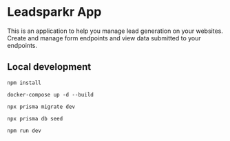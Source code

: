 # Leadsparkr App
This is an application to help you manage lead generation on your websites. Create and manage form endpoints and view data submitted to your endpoints.

## Local development

```
npm install

docker-compose up -d --build

npx prisma migrate dev

npx prisma db seed

npm run dev

```

